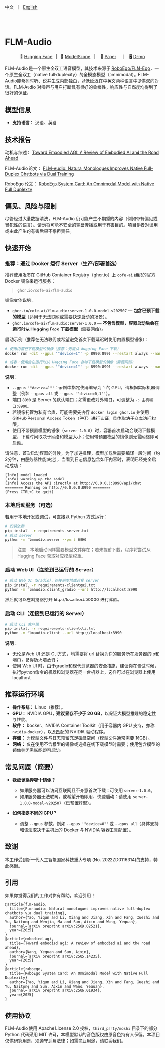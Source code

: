<p align="left">
    中文</a>&nbsp ｜ &nbsp<a href="README.md">English</a>&nbsp 
</p>
<br><br>

# FLM-Audio

<p align="center">
        🤗 <a href="https://huggingface.co/CofeAI">Hugging Face</a>&nbsp&nbsp | &nbsp&nbsp🤖 <a href="https://modelscope.cn/organization/FLM">ModelScope</a>&nbsp&nbsp | &nbsp&nbsp 📑 <a href="https://arxiv.org/abs/2509.02521">Paper</a> &nbsp&nbsp ｜ &nbsp&nbsp🖥️ <a href="https://modelscope.cn/studios/FLM/FLM-Audio-Demo/summary">Demo</a>
</p>

FLM-Audio 是一个原生全双工语音模型，其技术来源于 [RoboEgo/FLM-Ego](https://arxiv.org/abs/2506.01934v1)，一个原生全双工（native full‑duplexity）的全模态模型（omnimodal）。FLM-Audio能够同时听、说并生成内部独白，以低延迟在中英文两种语言中提供双向对话。FLM‑Audio 对噪声与用户打断具有很好的鲁棒性，响应性与自然度均得到了很好的保证。

## 模型信息

- **支持语言：** 汉语、英语

## 技术报告

动机与综述： [Toward Embodied AGI: A Review of Embodied AI and the Road Ahead](https://arxiv.org/abs/2505.14235)

FLM-Audio 论文： [FLM-Audio: Natural Monologues Improves Native Full-Duplex Chatbots via Dual Training](https://arxiv.org/abs/2509.02521)

RoboEgo 论文： [RoboEgo System Card: An Omnimodal Model with Native Full Duplexity](https://arxiv.org/abs/2506.01934v1)

## 偏见、风险与限制

尽管经过大量数据清洗，FLM‑Audio 仍可能产生不期望的内容（例如带有偏见或冒犯性的语言）。请勿将可能不安全的输出传播或用于有害目的。项目作者对误用或由此产生的有害后果不承担责任。

## 快速开始

### 推荐：通过 Docker 运行 Server（生产/部署首选）

推荐使用发布在 GitHub Container Registry（ghcr.io）上 `cofe-ai` 组织的官方 Docker 镜像来运行服务：

> `ghcr.io/cofe-ai/flm-audio`

镜像变体说明：

- `ghcr.io/cofe-ai/flm-audio:server-1.0.0-model-v202507` — **包含已预下载的模型**（适用于无法联网或需要快速启动的场景）。
- `ghcr.io/cofe-ai/flm-audio:server-1.0.0` — **不包含模型，容器启动后会在运行时从 Hugging Face 下载模型**（需要网络）。

启动示例（推荐在无法联网或希望避免首次下载延迟时使用内置模型镜像）：

```bash
# 使用内置已下载模型的镜像（推荐：无需从 Hugging Face 下载）
docker run -dit --gpus '"device=1"' -p 8990:8990 --restart always --name flm-audio-server ghcr.io/cofe-ai/flm-audio:server-1.0.0-model-v202507

# 或者：使用会在运行时从 Hugging Face 自动下载模型的镜像（需要网络）
docker run -dit --gpus '"device=1"' -p 8990:8990 --restart always --name flm-audio-server ghcr.io/cofe-ai/flm-audio:server-1.0.0
```

**说明**：
- `--gpus '"device=1"'`：示例中指定使用编号为 `1` 的 GPU。请根据实际机器调整（例如 `--gpus all` 或 `--gpus '"device=0,1"'`）。
- 端口 `8990` 是 Server 的默认端口；如需更改对外端口，可调整为 `-p 主机端口:8990`。
- 若镜像托管为私有仓库，可能需要先执行 `docker login ghcr.io` 并使用 GitHub Personal Access Token（PAT）进行认证，具体取决于仓库访问权限。
- 使用不带预置模型的镜像（`server-1.0.0`）时，容器首次启动会联网下载模型，下载时间取决于网络和模型大小；使用带预置模型的镜像则无需网络即可启动。

请注意，首次启动容器的时候，为了加速推理，模型加载后需要编译一段时间（约2分钟，由服务器性能决定），当看到日志信息包含如下内容时，表明已经完全启动成功：
```
[Info] model loaded
[Info] warming up the model
[Info] Access the API directly at http://0.0.0.0:8990/api/chat
======== Running on http://0.0.0.0:8990 ========
(Press CTRL+C to quit)
```

### 本地启动服务（可选）

若用于本地开发或调试，可直接以 Python 方式运行：

```bash
# 安装依赖
pip install -r requirements-server.txt
# 启动 server
python -m flmaudio.server --port 8990
```

> 注意：本地启动同样需要模型文件存在；若未提前下载，程序将尝试从 Hugging Face 获取对应模型权重。


### 启动 Web UI（连接到已运行的 Server）

```bash
# 启动 Web UI（Gradio），连接到本地或远程 server
pip install -r requirements-clientgui.txt
python -m flmaudio.client_gradio --url http://localhost:8990
```

然后就可以在浏览器打开 http://localhost:50000 进行体验。

### 启动 CLI（连接到已运行的 Server）

```bash
# 启动 CLI 客户端
pip install -r requirements-clientcli.txt
python -m flmaudio.client --url http://localhost:8990
```

**说明**：
- 无论是Web UI 还是 CLI方式，均需要将 url 替换为你的服务所在服务器的ip和端口，记得防火墙放行；
- 使用 Web UI 时，由于gradio和现代浏览器的安全措施，建议你在调试时候，执行python命令的机器和浏览器在同一台机器上，这样可以在浏览器上使用localhost

## 推荐运行环境

- **操作系统：** Linux（推荐）。
- **GPU：** NVIDIA GPU，**建议显存不少于 20 GB**，以保证大模型推理的稳定性与性能。
- **软件：** Docker、NVIDIA Container Toolkit（用于容器内 GPU 支持，亦称 `nvidia-docker`），以及匹配的 NVIDIA 驱动程序。
- **存储：** 为模型文件与日志预留充足磁盘空间（模型文件通常需要 16GB）。
- **网络：** 仅在使用不含模型的镜像或选择在线下载模型时需要；使用包含模型的镜像则无需联网即可启动。

## 常见问题（简要）

- **我应该选择哪个镜像？**
  - 如果服务器可以访问互联网且不介意首次下载：可使用 `server-1.0.0`。
  - 如果服务器无法联网，或希望开箱即用、快速启动：请使用 `server-1.0.0-model-v202507`（已预置模型）。

- **如何指定不同的 GPU？**
  - 调整 `--gpus` 参数，例如 `--gpus '"device=0"'` 或 `--gpus all`（具体支持和语法取决于主机上的 Docker 与 NVIDIA 容器工具配置）。

## 致谢

本工作受到新一代人工智能国家科技重大专项 (No. 2022ZD0116314)的支持，特此感谢。

## 引用

如果你觉得我们的工作对你有帮助，欢迎引用！

```
@article{flm-audio,
  title={Flm-audio: Natural monologues improves native full-duplex chatbots via dual training},
  author={Yao, Yiqun and Li, Xiang and Jiang, Xin and Fang, Xuezhi and Yu, Naitong and Wenjia, Ma and Sun, Aixin and Wang, Yequan},
  journal={arXiv preprint arXiv:2509.02521},
  year={2025}
}
@article{embodied-agi,
  title={Toward embodied agi: A review of embodied ai and the road ahead},
  author={Wang, Yequan and Sun, Aixin},
  journal={arXiv preprint arXiv:2505.14235},
  year={2025}
}
@article{roboego,
  title={RoboEgo System Card: An Omnimodal Model with Native Full Duplexity},
  author={Yao, Yiqun and Li, Xiang and Jiang, Xin and Fang, Xuezhi and Yu, Naitong and Sun, Aixin and Wang, Yequan},
  journal={arXiv preprint arXiv:2506.01934},
  year={2025}
}
```

## 使用协议

FLM-Audio 使用 Apache License 2.0 授权，`third_party/moshi` 目录下的部分 Python 代码采用 MIT 许可，本模型默认的音色版权由原音色持有人保留。本项目仅供研究用途，须遵守适用法律；如需商业用途，请联系我们。
